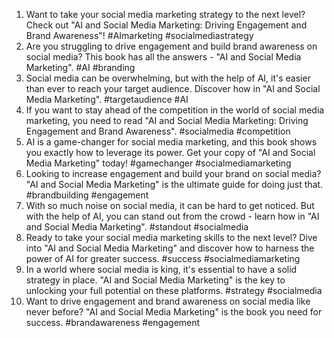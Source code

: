 1. Want to take your social media marketing strategy to the next level? Check out "AI and Social Media Marketing: Driving Engagement and Brand Awareness"! #AImarketing #socialmediastrategy
2. Are you struggling to drive engagement and build brand awareness on social media? This book has all the answers - "AI and Social Media Marketing". #AI #branding
3. Social media can be overwhelming, but with the help of AI, it's easier than ever to reach your target audience. Discover how in "AI and Social Media Marketing". #targetaudience #AI
4. If you want to stay ahead of the competition in the world of social media marketing, you need to read "AI and Social Media Marketing: Driving Engagement and Brand Awareness". #socialmedia #competition
5. AI is a game-changer for social media marketing, and this book shows you exactly how to leverage its power. Get your copy of "AI and Social Media Marketing" today! #gamechanger #socialmediamarketing
6. Looking to increase engagement and build your brand on social media? "AI and Social Media Marketing" is the ultimate guide for doing just that. #brandbuilding #engagement
7. With so much noise on social media, it can be hard to get noticed. But with the help of AI, you can stand out from the crowd - learn how in "AI and Social Media Marketing". #standout #socialmedia
8. Ready to take your social media marketing skills to the next level? Dive into "AI and Social Media Marketing" and discover how to harness the power of AI for greater success. #success #socialmediamarketing
9. In a world where social media is king, it's essential to have a solid strategy in place. "AI and Social Media Marketing" is the key to unlocking your full potential on these platforms. #strategy #socialmedia
10. Want to drive engagement and brand awareness on social media like never before? "AI and Social Media Marketing" is the book you need for success. #brandawareness #engagement